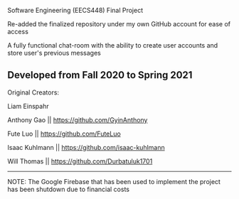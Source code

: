 Software Engineering (EECS448) Final Project

Re-added the finalized repository under my own GitHub account for ease of access

A fully functional chat-room with the ability to create user accounts and store user's previous messages

Developed from Fall 2020 to Spring 2021
--------------------------------------------------------------------------------------------------------
Original Creators:

Liam Einspahr

Anthony Gao || https://github.com/GyinAnthony 

Fute Luo || https://github.com/FuteLuo

Isaac Kuhlmann || https://github.com/isaac-kuhlmann

Will Thomas || https://github.com/Durbatuluk1701
 
--------------------------------------------------------------------------------------------------------
NOTE: The Google Firebase that has been used to implement the project has been shutdown due to financial costs


